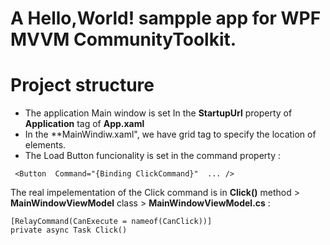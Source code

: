 # A Hello,World! sampple app for WPF MVVM CommunityToolkit.

# Project structure 
- The application Main window is set In the **StartupUrl** property of **Application** tag of **App.xaml**
- In the **MainWindiw.xaml", we have grid tag to specify the location of elements.
- The Load Button funcionality is set in the command property :
```
 <Button  Command="{Binding ClickCommand}"  ... />
```
  The real impelementation of the Click command is in **Click()** method > **MainWindowViewModel** class > **MainWindowViewModel.cs** :
```
[RelayCommand(CanExecute = nameof(CanClick))]
private async Task Click()
```

